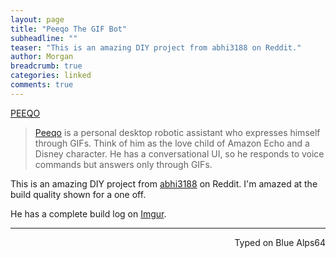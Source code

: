 ```yaml
---
layout: page
title: "Peeqo The GIF Bot"
subheadline: ""
teaser: "This is an amazing DIY project from abhi3188 on Reddit."
author: Morgan
breadcrumb: true
categories: linked
comments: true
---
```


<a class="embedly-card" href="https://i.imgur.com/3cBFW1E.gifv">PEEQO</a>
<script async src="//cdn.embedly.com/widgets/platform.js" charset="UTF-8"></script>

> [Peeqo](http://peeqo.com/) is a personal desktop robotic assistant who expresses himself through GIFs. Think of him as the love child of Amazon Echo and a Disney character. He has a conversational UI, so he responds to voice commands but answers only through GIFs.

This is an amazing DIY project from [abhi3188](https://www.reddit.com/user/abhi3188) on Reddit. I'm amazed at the build quality shown for a one off.

He has a complete build log on [Imgur](https://imgur.com/a/ue4Ax).

---
<p align="right">Typed on Blue Alps64</p>
